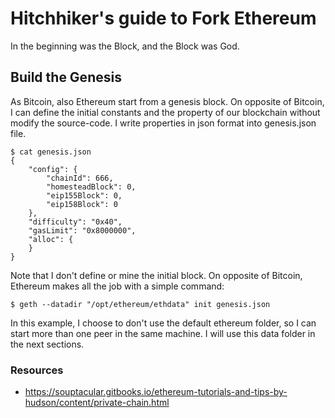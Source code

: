 # Hitchhiker's guide to Fork Ethereum
In the beginning was the Block, and the Block was God.


## Build the Genesis
As Bitcoin, also Ethereum start from a genesis block. On opposite of Bitcoin, I can define the initial constants and the property of our blockchain without modify the source-code. I write properties in json format into genesis.json file.
```
$ cat genesis.json 
{
    "config": {
        "chainId": 666,
        "homesteadBlock": 0,
        "eip155Block": 0,
        "eip158Block": 0
    },
    "difficulty": "0x40",
    "gasLimit": "0x8000000",
    "alloc": {
    }
}
```
Note that I don't define or mine the initial block. On opposite of Bitcoin, Ethereum makes all the job with a simple command:
```
$ geth --datadir "/opt/ethereum/ethdata" init genesis.json
```
In this example, I choose to don't use the default ethereum folder, so I can start more than one peer in the same machine. I will use this data folder in the next sections.

### Resources
* https://souptacular.gitbooks.io/ethereum-tutorials-and-tips-by-hudson/content/private-chain.html
